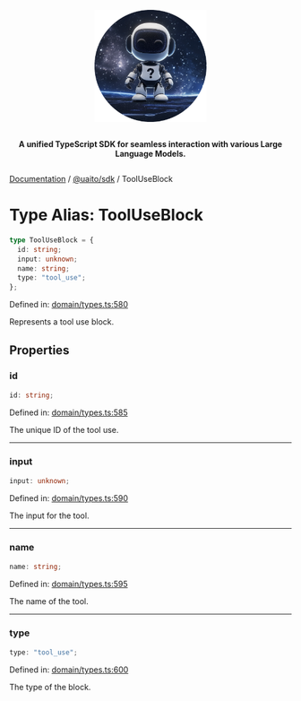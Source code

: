 <div style="display:flex; flex-direction:column; align-items:center;">
<p align="center">
  <img src="../UAITO.png" alt="UAITO Logo" width="200"/>
</p>

<p align="center">
  <strong>A unified TypeScript SDK for seamless interaction with various Large Language Models.</strong>
</p>
</div>

[Documentation](README.md) / [@uaito/sdk](@uaito.sdk.md) / ToolUseBlock

# Type Alias: ToolUseBlock

```ts
type ToolUseBlock = {
  id: string;
  input: unknown;
  name: string;
  type: "tool_use";
};
```

Defined in: [domain/types.ts:580](https://github.com/elribonazo/uaito/blob/e8a99a51ecef50ca2ab658a9a05f1b268e4bdc19/packages/sdk/src/domain/types.ts#L580)

Represents a tool use block.

## Properties

### id

```ts
id: string;
```

Defined in: [domain/types.ts:585](https://github.com/elribonazo/uaito/blob/e8a99a51ecef50ca2ab658a9a05f1b268e4bdc19/packages/sdk/src/domain/types.ts#L585)

The unique ID of the tool use.

***

### input

```ts
input: unknown;
```

Defined in: [domain/types.ts:590](https://github.com/elribonazo/uaito/blob/e8a99a51ecef50ca2ab658a9a05f1b268e4bdc19/packages/sdk/src/domain/types.ts#L590)

The input for the tool.

***

### name

```ts
name: string;
```

Defined in: [domain/types.ts:595](https://github.com/elribonazo/uaito/blob/e8a99a51ecef50ca2ab658a9a05f1b268e4bdc19/packages/sdk/src/domain/types.ts#L595)

The name of the tool.

***

### type

```ts
type: "tool_use";
```

Defined in: [domain/types.ts:600](https://github.com/elribonazo/uaito/blob/e8a99a51ecef50ca2ab658a9a05f1b268e4bdc19/packages/sdk/src/domain/types.ts#L600)

The type of the block.
